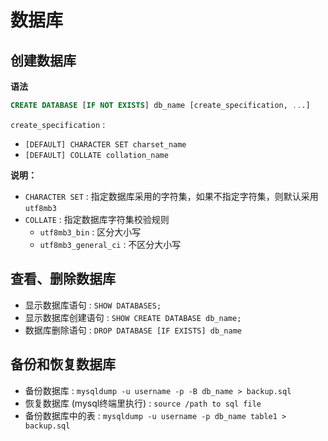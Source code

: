 # 数据库

## 创建数据库

**语法**

```sql
CREATE DATABASE [IF NOT EXISTS] db_name [create_specification, ...]
```

`create_specification` : 

-   `[DEFAULT] CHARACTER SET charset_name`
-   `[DEFAULT] COLLATE collation_name`

**说明：**

-   `CHARACTER SET` : 指定数据库采用的字符集，如果不指定字符集，则默认采用 `utf8mb3`
-   `COLLATE` : 指定数据库字符集校验规则
    -   `utf8mb3_bin` : 区分大小写
    -   `utf8mb3_general_ci` : 不区分大小写

## 查看、删除数据库

-   显示数据库语句 : `SHOW DATABASES;`
-   显示数据库创建语句 : `SHOW CREATE DATABASE db_name;`
-   数据库删除语句 : `DROP DATABASE [IF EXISTS] db_name`

## 备份和恢复数据库

-   备份数据库 : `mysqldump -u username -p -B db_name > backup.sql`
-   恢复数据库 (mysql终端里执行) : `source /path to sql file`
-   备份数据库中的表 : `mysqldump -u username -p db_name table1 > backup.sql`

